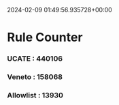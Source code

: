 2024-02-09 01:49:56.935728+00:00
# Rule Counter 
 ### UCATE : 440106

 ### Veneto : 158068

 ### Allowlist : 13930